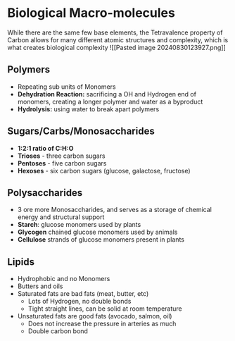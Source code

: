 # Biological Macro-molecules
While there are the same few base elements, the Tetravalence property of Carbon allows for many different atomic structures and complexity, which is what creates biological complexity
![[Pasted image 20240830123927.png]]

## Polymers
- Repeating sub units of Monomers
- **Dehydration Reaction:** sacrificing a OH and Hydrogen end of monomers, creating a longer polymer and water as a byproduct
- **Hydrolysis:** using water to break apart polymers
## Sugars/Carbs/Monosaccharides
- **1:2:1 ratio of C:H:O**
- **Trioses** - three carbon sugars
- **Pentoses** - five carbon sugars
- **Hexoses** - six carbon sugars (glucose, galactose, fructose)
## Polysaccharides
- 3 ore more Monosaccharides, and serves as a storage of chemical energy and structural support
- **Starch**: glucose monomers used by plants
- **Glycogen** chained glucose monomers used by animals
- **Cellulose** strands of glucose monomers present in plants
## Lipids
- Hydrophobic and no Monomers
- Butters and oils
- Saturated fats are bad fats (meat, butter, etc)
	- Lots of Hydrogen, no double bonds
	- Tight straight lines, can be solid at room temperature
- Unsaturated fats are good fats (avocado, salmon, oil)
	- Does not increase the pressure in arteries as much
	- Double carbon bond